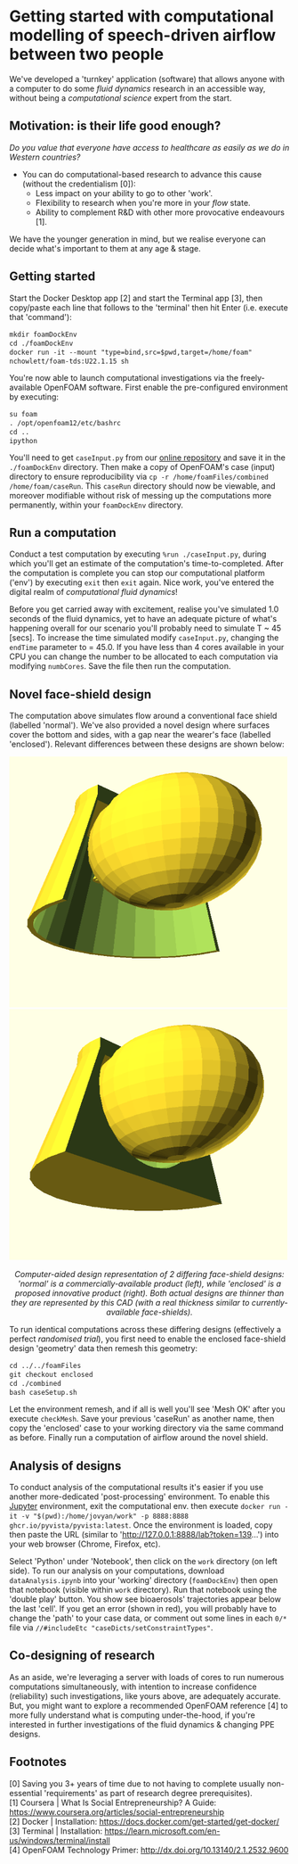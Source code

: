 # Getting started with computational modelling of speech-driven airflow between two people
We've developed a 'turnkey' application (software) that allows anyone with a computer to do some _fluid dynamics_ research in an accessible way, without being a _computational science_ expert from the start. 

## Motivation: is their life good enough?
_Do you value that everyone have access to healthcare as easily as we do in Western countries?_
 - You can do computational-based research to advance this cause (without the credentialism [0]):
   - Less impact on your ability to go to other 'work'.
   - Flexibility to research when you're more in your _flow_ state.
   - Ability to complement R&D with other more provocative endeavours [1].

We have the younger generation in mind, but we realise everyone can decide what's important to them at any age & stage.

## Getting started
Start the Docker Desktop app [2] and start the Terminal app [3], then copy/paste each line that follows to the 'terminal' then hit Enter (i.e. execute that 'command'):
```
mkdir foamDockEnv
cd ./foamDockEnv
docker run -it --mount "type=bind,src=$pwd,target=/home/foam" nchowlett/foam-tds:U22.1.15 sh
``` 

You're now able to launch computational investigations via the freely-available OpenFOAM software. First enable the pre-configured environment by executing:
```
su foam
. /opt/openfoam12/etc/bashrc
cd ..
ipython
```
You'll need to get `caseInput.py` from our [online repository](https://github.com/TessellateDataScience/faceShieldOptimisations/tree/main/getStarted) and save it in the `./foamDockEnv` directory. Then make a copy of OpenFOAM's case (input) directory to ensure reproducibility via `cp -r /home/foamFiles/combined /home/foam/caseRun`. This `caseRun` directory should now be viewable, and moreover modifiable without risk of messing up the computations more permanently, within your `foamDockEnv` directory.

## Run a computation
Conduct a test computation by executing `%run ./caseInput.py`, during which you'll get an estimate of the computation's time-to-completed. After the computation is complete you can stop our computational platform ('env') by executing `exit` then `exit` again. Nice work, you've entered the digital realm of _computational fluid dynamics_!

Before you get carried away with excitement, realise you've simulated 1.0 seconds of the fluid dynamics, yet to have an adequate picture of what's happening overall for our scenario you'll probably need to simulate T ~ 45 [secs]. To increase the time simulated modify `caseInput.py`, changing the `endTime` parameter to	= 45.0. If you have less than 4 cores available in your CPU you can change the number to be allocated to each computation via modifying `numbCores`. Save the file then run the computation. 

## Novel face-shield design
The computation above simulates flow around a conventional face shield (labelled 'normal'). We've also provided a novel design where surfaces cover the bottom and sides, with a gap near the wearer's face (labelled 'enclosed'). Relevant differences between these designs are shown below:

<img src="shieldNormalMod.png" width="500" height="450"/> <img src="shieldEnclosedMod.png" width="500" height="450"/> 
<p align="center"><i>
  Computer-aided design representation of 2 differing face-shield designs: 'normal' is a commercially-available product (left), while 'enclosed' is a proposed innovative product (right). Both actual designs are thinner than they are represented by this CAD (with a real thickness similar to currently-available face-shields).
</i></p>

To run identical computations across these differing designs (effectively a perfect _randomised trial_), you first need to enable the enclosed face-shield design 'geometry' data then remesh this geometry: 
```
cd ../../foamFiles  
git checkout enclosed
cd ./combined
bash caseSetup.sh
```

Let the environment remesh, and if all is well you'll see 'Mesh OK' after you execute `checkMesh`. Save your previous 'caseRun' as another name, then copy the 'enclosed' case to your working directory via the same command as before. Finally run a computation of airflow around the novel shield.

## Analysis of designs
To conduct analysis of the computational results it's easier if you use another more-dedicated 'post-processing' environment. To enable this [Jupyter](https://jupyter.org/) environment, exit the computational env. then execute `docker run -it -v "$(pwd):/home/jovyan/work" -p 8888:8888 ghcr.io/pyvista/pyvista:latest`. Once the environment is loaded, copy then paste the URL (similar to 'http://127.0.0.1:8888/lab?token=139...') into your web browser (Chrome, Firefox, etc). 

Select 'Python' under 'Notebook', then click on the `work` directory (on left side). To run our analysis on your computations, download `dataAnalysis.ipynb` into your 'working' directory (`foamDockEnv`) then open that notebook (visible within `work` directory). Run that notebook using the 'double play' button. You show see bioaerosols' trajectories appear below the last 'cell'. If you get an error (shown in red), you will probably have to change the 'path' to your case data, or comment out some lines in each `0/*` file via `//#includeEtc "caseDicts/setConstraintTypes"`.

## Co-designing of research
As an aside, we're leveraging a server with loads of cores to run numerous computations simultaneously, with intention to increase confidence (reliability) such investigations, like yours above, are adequately accurate. But, you might want to explore a recommended OpenFOAM reference [4] to more fully understand what is computing under-the-hood, if you're interested in further investigations of the fluid dynamics & changing PPE designs.

## Footnotes
[0] Saving you 3+ years of time due to not having to complete usually non-essential 'requirements' as part of research degree prerequisites).  
[1] Coursera | What Is Social Entrepreneurship? A Guide: https://www.coursera.org/articles/social-entrepreneurship  
[2] Docker | Installation: https://docs.docker.com/get-started/get-docker/  
[3] Terminal | Installation: https://learn.microsoft.com/en-us/windows/terminal/install  
[4] OpenFOAM Technology Primer: http://dx.doi.org/10.13140/2.1.2532.9600  
